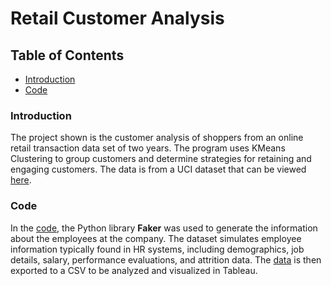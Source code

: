 # Retail Customer Analysis

## Table of Contents
* [Introduction](#introduction)
* [Code](#code)

### Introduction

The project shown is the customer analysis of shoppers from an online retail transaction data set of two years. The program uses KMeans Clustering to group customers and determine strategies for retaining and engaging customers. The data is from a UCI dataset that can be viewed [here](https://archive.ics.uci.edu/dataset/502/online+retail+ii).

### Code

In the [code](https://github.com/jidafan/HR-Dashboard/blob/main/Data%20Generation.ipynb), the Python library **Faker** was used to generate the information about the employees at the company. The dataset simulates employee information typically found in HR systems, including demographics, job details, salary, performance evaluations, and attrition data. The [data](https://github.com/jidafan/HR-Dashboard/blob/main/HumanResources.csv) is then exported to a CSV to be analyzed and visualized in Tableau.

